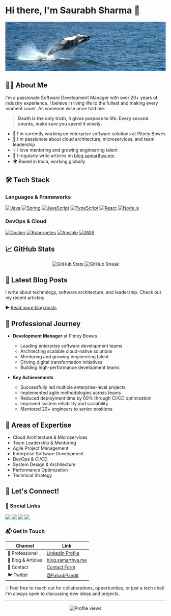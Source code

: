 # Hi there, I'm Saurabh Sharma 👋

<div align="center">
  <img src="assets/images/github-header-image.png" alt="banner" />
</div>

## 👨‍💻 About Me

I'm a passionate Software Development Manager with over 20+ years of industry experience. I believe in living life to the fullest and making every moment count. As someone wise once told me:

> **Death is the only truth, it gives purpose to life. Every second counts, make sure you spend it wisely.**

- 🔭 I'm currently working on enterprise software solutions at Pitney Bowes
- 🌱 I'm passionate about cloud architecture, microservices, and team leadership
- 💡 I love mentoring and growing engineering talent
- 📝 I regularly write articles on [blog.samarthya.me](https://blog.samarthya.me)
- 🌍 Based in India, working globally

## 🛠️ Tech Stack

### Languages & Frameworks
[![Java](https://img.shields.io/badge/Java-007396?style=for-the-badge&logo=java&logoColor=white)](#)
[![Spring](https://img.shields.io/badge/Spring-6DB33F?style=for-the-badge&logo=spring&logoColor=white)](#)
[![JavaScript](https://img.shields.io/badge/JavaScript-F7DF1E?style=for-the-badge&logo=javascript&logoColor=black)](#)
[![TypeScript](https://img.shields.io/badge/TypeScript-3178C6?style=for-the-badge&logo=typescript&logoColor=white)](#)
[![React](https://img.shields.io/badge/React-61DAFB?style=for-the-badge&logo=react&logoColor=black)](#)
[![Node.js](https://img.shields.io/badge/Node.js-339933?style=for-the-badge&logo=node.js&logoColor=white)](#)

### DevOps & Cloud
[![Docker](https://img.shields.io/badge/Docker-2496ED?style=for-the-badge&logo=docker&logoColor=white)](#)
[![Kubernetes](https://img.shields.io/badge/Kubernetes-326CE5?style=for-the-badge&logo=kubernetes&logoColor=white)](#)
[![Ansible](https://img.shields.io/badge/Ansible-EE0000?style=for-the-badge&logo=ansible&logoColor=white)](#)
[![AWS](https://img.shields.io/badge/AWS-232F3E?style=for-the-badge&logo=amazon-aws&logoColor=white)](#)

## 📈 GitHub Stats

<div align="center">
  <img src="https://github-readme-stats.vercel.app/api?username=samarthya&show_icons=true&theme=radical" alt="GitHub Stats" />
  <img src="https://github-readme-streak-stats.herokuapp.com/?user=samarthya&theme=radical" alt="GitHub Streak" />
</div>

## 📝 Latest Blog Posts

I write about technology, software architecture, and leadership. Check out my recent articles:

<!-- BLOG-POST-LIST:START -->
<!-- The blog posts will be automatically inserted here by the GitHub Action -->
<!-- BLOG-POST-LIST:END -->

▶ [Read more blog posts](https://blog.samarthya.me)

## 🎯 Professional Journey

- **Development Manager** at Pitney Bowes
  - Leading enterprise software development teams
  - Architecting scalable cloud-native solutions
  - Mentoring and growing engineering talent
  - Driving digital transformation initiatives
  - Building high-performance development teams

- **Key Achievements**
  - Successfully led multiple enterprise-level projects
  - Implemented agile methodologies across teams
  - Reduced deployment time by 60% through CI/CD optimization
  - Improved system reliability and scalability
  - Mentored 20+ engineers to senior positions

## 💼 Areas of Expertise

- Cloud Architecture & Microservices
- Team Leadership & Mentoring
- Agile Project Management
- Enterprise Software Development
- DevOps & CI/CD
- System Design & Architecture
- Performance Optimization
- Technical Strategy

## 🤝 Let's Connect!

### 💫 Social Links

[<img src="https://img.shields.io/badge/LinkedIn-0077B5?style=for-the-badge&logo=linkedin&logoColor=white" />](https://linkedin.com/in/samarthyasaurabh)
[<img src="https://img.shields.io/badge/Twitter-1DA1F2?style=for-the-badge&logo=twitter&logoColor=white" />](https://twitter.com/PahadiPandit)
[<img src="https://img.shields.io/badge/Blog-FF5722?style=for-the-badge&logo=blogger&logoColor=white" />](https://blog.samarthya.me)
[<img src="https://img.shields.io/badge/Portfolio-000000?style=for-the-badge&logo=About.me&logoColor=white" />](https://samarthya.me)

### 📬 Get in Touch

| Channel | Link |
|---------|------|
| 💼 Professional | [LinkedIn Profile](https://linkedin.com/in/samarthyasaurabh) |
| 📝 Blog & Articles | [blog.samarthya.me](https://blog.samarthya.me) |
| 📧 Contact | [Contact Form](https://blog.samarthya.me/contact) |
| 🐦 Twitter | [@PahadiPandit](https://twitter.com/PahadiPandit) |

💡 Feel free to reach out for collaborations, opportunities, or just a tech chat! I'm always open to discussing new ideas and projects.

---

<div align="center">
  <img src="https://komarev.com/ghpvc/?username=samarthya&style=flat-square&color=blue" alt="Profile views" />
</div>